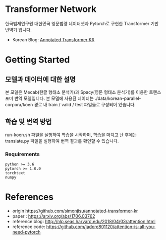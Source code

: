 # Transformer Network

한국법제연구원 대한민국 영문법령 데이터셋과 Pytorch로 구현한 Transformer 기반 번역기 입니다.

* Korean Blog: [Annotated Transformer KR](https://www.notion.so/simonjisu/Attention-Is-All-You-Need-5944fbf370ab46b091eeb64453ac3af5)

# Getting Started

## 모델과 데이터에 대한 설명
본 모델은 Mecab(한글 형태소 분석기)과 Spacy(영문 형태소 분석기)를 이용한 트랜스포머 번역 모델입니다.
본 모델에 사용된 데이터는 ./data/korean-parallel-corpora/koen 경로 내 train / valid / test 파일들로 구성되어 있습니다.

## 학습 및 번역 방법
run-koen.sh 파일을 실행하여 학습을 시작하며, 학습을 마치고 난 후에는 translate.py 파일을 실행하여 번역 결과를 확인할 수 있습니다.

### Requirements

```
python >= 3.6
pytorch >= 1.0.0
torchtext
numpy
```

# References

* origin https://github.com/simonjisu/annotated-transformer-kr
* paper : https://arxiv.org/abs/1706.03762
* reference blog: http://nlp.seas.harvard.edu/2018/04/03/attention.html
* reference code: https://github.com/jadore801120/attention-is-all-you-need-pytorch

